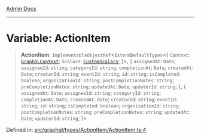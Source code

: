 [Admin Docs](/)

***

# Variable: ActionItem

> **ActionItem**: `ImplementableObjectRef`\<`ExtendDefaultTypes`\<\{ `Context`: [`GraphQLContext`](../../../../context/type-aliases/GraphQLContext.md); `Scalars`: [`CustomScalars`](../../../../scalars/type-aliases/CustomScalars.md); \}\>, \{ `assignedAt`: `Date`; `assigneeId`: `string`; `categoryId`: `string`; `completionAt`: `Date`; `createdAt`: `Date`; `creatorId`: `string`; `eventId`: `string`; `id`: `string`; `isCompleted`: `boolean`; `organizationId`: `string`; `postCompletionNotes`: `string`; `preCompletionNotes`: `string`; `updatedAt`: `Date`; `updaterId`: `string`; \}, \{ `assignedAt`: `Date`; `assigneeId`: `string`; `categoryId`: `string`; `completionAt`: `Date`; `createdAt`: `Date`; `creatorId`: `string`; `eventId`: `string`; `id`: `string`; `isCompleted`: `boolean`; `organizationId`: `string`; `postCompletionNotes`: `string`; `preCompletionNotes`: `string`; `updatedAt`: `Date`; `updaterId`: `string`; \}\>

Defined in: [src/graphql/types/ActionItem/ActionItem.ts:4](https://github.com/NishantSinghhhhh/talawa-api/blob/f689e29732f10b6ae99c0bb4da8790277c8377f0/src/graphql/types/ActionItem/ActionItem.ts#L4)
